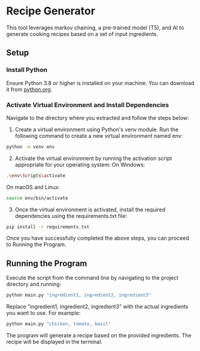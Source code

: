 # Recipe Generator

This tool leverages markov chaining, a pre-trained model (T5), and AI to generate cooking recipes based on a set of input ingredients.



## Setup


### Install Python

Ensure Python 3.8 or higher is installed on your machine. You can download it from [python.org](https://www.python.org/downloads/).

### Activate Virtual Environment and Install Dependencies

Navigate to the directory where you extracted and follow the steps below:

1. Create a virtual environment using Python's venv module. Run the following command to create a new virtual environment named env:
```bash
python -m venv env
```

2. Activate the virtual environment by running the activation script appropriate for your operating system:
On Windows:

```bash
.\env\Scripts\activate
```
On macOS and Linux:
```bash
source env/bin/activate
```

3. Once the virtual environment is activated, install the required dependencies using the requirements.txt file:
```bash
pip install -r requirements.txt
```

Once you have successfully completed the above steps, you can proceed to Running the Program.

## Running the Program

Execute the script from the command line by navigating to the project directory and running:

```bash
python main.py "ingredient1, ingredient2, ingredient3"
```
Replace "ingredient1, ingredient2, ingredient3" with the actual ingredients you want to use. For example:

```bash
python main.py "chicken, tomato, basil"
```

The program will generate a recipe based on the provided ingredients. The recipe will be displayed in the terminal.

